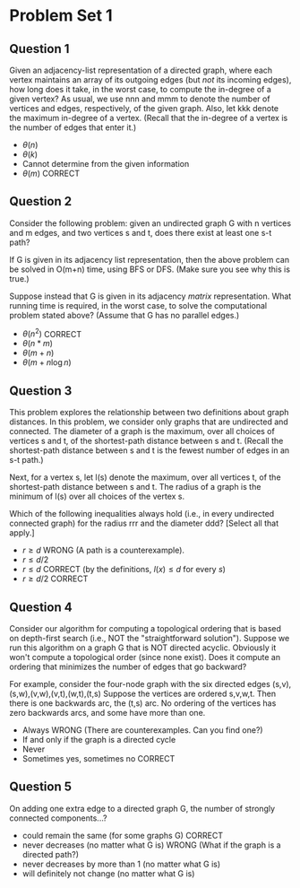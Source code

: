 # Problem Set 1

## Question 1

Given an adjacency-list representation of a directed graph, where each vertex maintains an array of its outgoing edges (but *not* its incoming edges), how long does it take, in the worst case, to compute the in-degree of a given vertex?  As usual, we use nnn and mmm to denote the number of vertices and edges, respectively, of the given graph.  Also, let kkk denote the maximum in-degree of a vertex. (Recall that the in-degree of a vertex is the number of edges that enter it.)

- $\theta(n)$
- $\theta(k)$
- Cannot determine from the given information
- $\theta(m)$ CORRECT

## Question 2

Consider the following problem: given an undirected graph G with n vertices and m edges, and two vertices s and t, does there exist at least one s-t path?

If G is given in its adjacency list representation, then the above problem can be solved in O(m+n) time, using BFS or DFS.  (Make sure you see why this is true.)

Suppose instead that G is given in its adjacency *matrix* representation.  What running time is required, in the worst case, to solve the computational problem stated above?  (Assume that G has no parallel edges.)

- $\theta(n^2)$ CORRECT
- $\theta(n*m)$
- $\theta(m+n)$
- $\theta(m + n \log n)$

## Question 3

This problem explores the relationship between two definitions about graph distances.  In this problem, we consider only graphs that are undirected and connected.  The diameter of a graph is the maximum, over all choices of vertices s and t, of the shortest-path distance between s and t.  (Recall the shortest-path distance between s and t is the fewest number of edges in an s-t path.)  

Next, for a vertex s, let l(s) denote the maximum, over all vertices t, of the shortest-path distance between s and t.  The radius of a graph is the minimum of l(s) over all choices of the vertex s.

 Which of the following inequalities always hold (i.e., in every undirected connected graph) for the radius rrr and the diameter ddd?  [Select all that apply.]

- $r\ge d$ WRONG (A path is a counterexample).
- $r \le d/2$
- $r \le d$ CORRECT (by the definitions, $l(x) \le d$ for every $s$)
- $r \ge d/2$ CORRECT

## Question 4

Consider our algorithm for computing a topological ordering that is based on depth-first search (i.e., NOT the "straightforward solution").  Suppose we run this algorithm on a graph G that is NOT directed acyclic.  Obviously it won't compute a topological order (since none exist).  Does it compute an ordering that minimizes the number of edges that go backward?

For example, consider the four-node graph with the six directed edges (s,v),(s,w),(v,w),(v,t),(w,t),(t,s)  Suppose the vertices are ordered s,v,w,t.  Then there is one backwards arc, the (t,s) arc.  No ordering of the vertices has zero backwards arcs, and some have more than one.

- Always WRONG (There are counterexamples. Can you find one?)
- If and only if the graph is a directed cycle
- Never
- Sometimes yes, sometimes no CORRECT

## Question 5

On adding one extra edge to a directed graph G, the number of strongly connected components...?

- could remain the same (for some graphs G) CORRECT
- never decreases (no matter what G is) WRONG (What if the graph is a directed path?)
- never decreases by more than 1 (no matter what G is)
- will definitely not change (no matter what G is)
